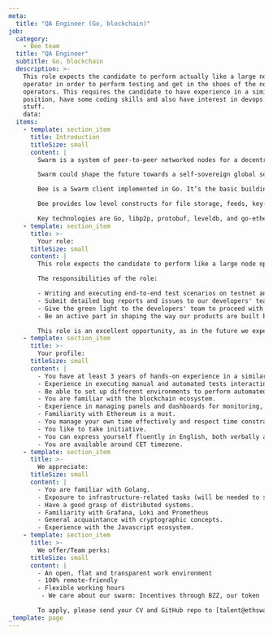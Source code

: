 ```yaml
---
meta:
  title: "QA Engineer (Go, blockchain)"
job:
  category:
    - Bee team
  title: "QA Engineer"
  subtitle: Go, blockchain
  description: >-
    This role expects the candidate to perform actually like a large node
    operator in order to perform testing and get in the shoes of the node
    operators. This requires the candidate to have experience in a similar QA
    position, have some coding skills and also have interest in devops related
    stuff.
    data:
  items:
    - template: section_item
      title: Introduction
      titleSize: small
      content: |
        Swarm is a system of peer-to-peer networked nodes for a decentralized storage and communication service.

        Swarm could shape the future towards a self-sovereign global society and permissionless open markets. On Swarm, applications run autonomously yet securely in a planetary-scale deployment and execution environment.

        Bee is a Swarm client implemented in Go. It’s the basic building block for the Swarm Network.

        Bee provides low level constructs for file storage, feeds, key-value stores and untraceable communication, through solid, well-tested code delivered in an agile manner.

        Key technologies are Go, libp2p, protobuf, leveldb, and go-ethereum, as well as various cryptographic libraries.
    - template: section_item
      title: >-
        Your role:
      titleSize: small
      content: |
        This role expects the candidate to perform like a large node operator in order to perform testing and get in the shoes of the node operators. This requires the candidate to have experience in a similar QA position and also have an interest in DevOps-related area. However, we consider motivation and taking initiative as the most important aspects the ideal candidate could have.

        The responsibilities of the role:

        - Writing and executing end-to-end test scenarios on testnet and mainnet in order to assure performance and reliability.
        - Submit detailed bug reports and issues to our developers' team.
        - Give the green light to the developers' team to proceed with a release.
        - Be an active part in shaping the way our products are built by analyzing how functionality, user experience and performance could be improved.

        This role is an excellent opportunity, as in the future we expect the QA team to grow and therefore this role could open the possibility of becoming the QA team lead.
    - template: section_item
      title: >-
        Your profile:
      titleSize: small
      content: |
        - You have at least 3 years of hands-on experience in a similar position.
        - Experience in executing manual and automated tests interacting with the API.
        - Be able to set up different environments to perform automated testing on them.
        - You are familiar with the blockchain ecosystem.
        - Experience in managing panels and dashboards for monitoring,
        - Familiarity with Ethereum is a must.
        - You manage your own time effectively and respect time constraints.
        - You like to take initiative.
        - You can express yourself fluently in English, both verbally and in writing.
        - You are available around CET timezone.
    - template: section_item
      title: >-
        We appreciate:
      titleSize: small
      content: |
        - You are familiar with Golang.
        - Exposure to infrastructure-related tasks (will be needed to set up environments).
        - Have a good grasp of distributed systems.
        - Familiarity with Grafana, Loki and Prometheus
        - General acquaintance with cryptographic concepts.
        - Experience with the Javascript ecosystem.
    - template: section_item
      title: >-
        We offer/Team perks:
      titleSize: small
      content: |
        - An open, flat and transparent work environment
        - 100% remote-friendly
        - Flexible working hours
         - We care about our swarm: Incentives through BZZ, our token

        To apply, please send your CV and GitHub repo to [talent@ethswarm.org](talent@ethswarm.org "talent@ethswarm.org").
_template: page
---
```

